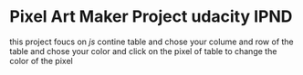 # Pixel Art Maker Project udacity IPND

this project foucs on *js* 
 contine table and chose your colume and row of the table and chose your color 
 and click on the pixel of table to change the color of the pixel
